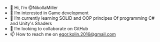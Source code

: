 - 👋 Hi, I’m @NikollaMiller
- 👀 I’m interested in Game development
- 🌱 I’m currently learning SOLID and OOP principes Of programming C# and Unity's Shaders
- 💞️ I’m looking to collaborate on GitHub
- 📫 How to reach me on egor.kolin.2016@gmail.com

<!---
NikollaMiller/NikollaMiller is a ✨ special ✨ repository because its `README.md` (this file) appears on your GitHub profile.
You can click the Preview link to take a look at your changes.
--->

